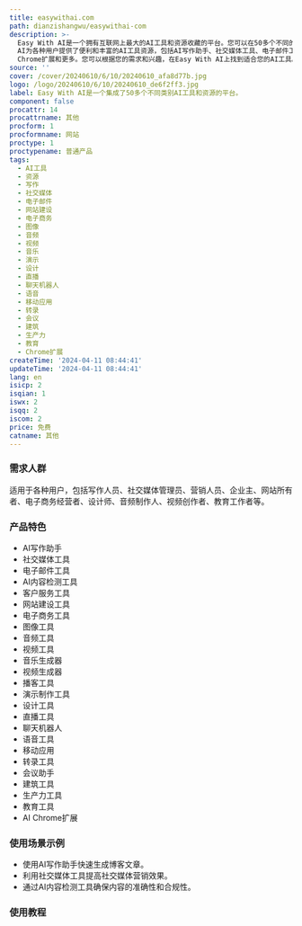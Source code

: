 ```yaml
---
title: easywithai.com
path: dianzishangwu/easywithai-com
description: >-
  Easy With AI是一个拥有互联网上最大的AI工具和资源收藏的平台。您可以在50多个不同的类别中查找和搜索AI工具。Easy With
  AI为各种用户提供了便利和丰富的AI工具资源，包括AI写作助手、社交媒体工具、电子邮件工具、AI内容检测工具、客户服务工具、网站建设工具、电子商务工具、图像工具、音频工具、视频工具、音乐生成器、视频生成器、播客工具、演示制作工具、设计工具、直播工具、聊天机器人、语音工具、移动应用、转录工具、会议助手、建筑工具、生产力工具、教育工具、AI
  Chrome扩展和更多。您可以根据您的需求和兴趣，在Easy With AI上找到适合您的AI工具。
source: ''
cover: /cover/20240610/6/10/20240610_afa8d77b.jpg
logo: /logo/20240610/6/10/20240610_de6f2ff3.jpg
label: Easy With AI是一个集成了50多个不同类别AI工具和资源的平台。
component: false
procattr: 14
procattrname: 其他
procform: 1
procformname: 网站
proctype: 1
proctypename: 普通产品
tags:
  - AI工具
  - 资源
  - 写作
  - 社交媒体
  - 电子邮件
  - 网站建设
  - 电子商务
  - 图像
  - 音频
  - 视频
  - 音乐
  - 演示
  - 设计
  - 直播
  - 聊天机器人
  - 语音
  - 移动应用
  - 转录
  - 会议
  - 建筑
  - 生产力
  - 教育
  - Chrome扩展
createTime: '2024-04-11 08:44:41'
updateTime: '2024-04-11 08:44:41'
lang: en
isicp: 2
isqian: 1
iswx: 2
isqq: 2
iscom: 2
price: 免费
catname: 其他
---
```




### 需求人群
适用于各种用户，包括写作人员、社交媒体管理员、营销人员、企业主、网站所有者、电子商务经营者、设计师、音频制作人、视频创作者、教育工作者等。

### 产品特色
* AI写作助手
* 社交媒体工具
* 电子邮件工具
* AI内容检测工具
* 客户服务工具
* 网站建设工具
* 电子商务工具
* 图像工具
* 音频工具
* 视频工具
* 音乐生成器
* 视频生成器
* 播客工具
* 演示制作工具
* 设计工具
* 直播工具
* 聊天机器人
* 语音工具
* 移动应用
* 转录工具
* 会议助手
* 建筑工具
* 生产力工具
* 教育工具
* AI Chrome扩展

### 使用场景示例
* 使用AI写作助手快速生成博客文章。
* 利用社交媒体工具提高社交媒体营销效果。
* 通过AI内容检测工具确保内容的准确性和合规性。

### 使用教程


  
